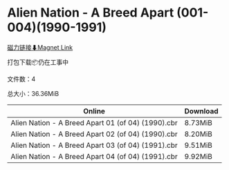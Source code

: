 # Alien Nation - A Breed Apart (001-004)(1990-1991)

[磁力链接⬇Magnet Link](magnet:?xt=urn:btih:a5263855037887d88c83ce73e8ad2e0ebc5689de&dn=Alien%20Nation%20-%20A%20Breed%20Apart%20%28001-004%29%281990-1991%29)

打包下载📦仍在工事中

文件数：4

总大小：36.36MiB

Online | Download
--- | ---
Alien Nation - A Breed Apart 01 (of 04) (1990).cbr | 8.73MiB
Alien Nation - A Breed Apart 02 (of 04) (1990).cbr | 8.20MiB
Alien Nation - A Breed Apart 03 (of 04) (1991).cbr | 9.51MiB
Alien Nation - A Breed Apart 04 (of 04) (1991).cbr | 9.92MiB